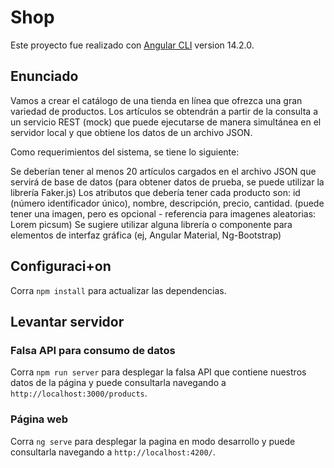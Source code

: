 # Shop

Este proyecto fue realizado con [Angular CLI](https://github.com/angular/angular-cli) version 14.2.0.

## Enunciado
Vamos a crear el catálogo de una tienda en línea que ofrezca una gran variedad de productos. Los artículos se obtendrán a partir de la consulta a un servicio REST (mock) que puede ejecutarse de manera simultánea en el servidor local y que obtiene los datos de un archivo JSON.

Como requerimientos del sistema, se tiene lo siguiente:

Se deberían tener al menos 20 artículos cargados en el archivo JSON que servirá de base de datos (para obtener datos de prueba, se puede utilizar la librería Faker.js)
Los atributos que debería tener cada producto son: id (número identificador único), nombre, descripción, precio, cantidad. (puede tener una imagen, pero es opcional - referencia para imagenes aleatorias: Lorem picsum)
Se sugiere utilizar alguna librería o componente para elementos de interfaz gráfica (ej, Angular Material, Ng-Bootstrap)

## Configuraci+on
Corra `npm install` para actualizar las dependencias.

## Levantar servidor

###  Falsa API para consumo de datos 
Corra `npm run server` para desplegar la falsa API que contiene nuestros datos de la página y puede consultarla navegando a ` http://localhost:3000/products`. 

### Página web
Corra `ng serve` para desplegar la pagina en modo desarrollo y puede consultarla navegando a `http://localhost:4200/`. 